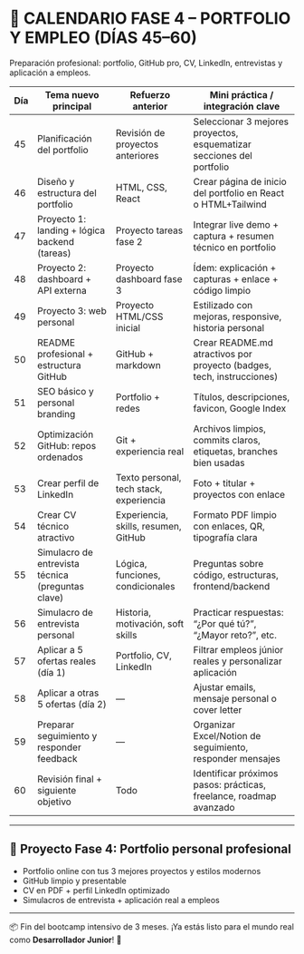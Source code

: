 # 💼 CALENDARIO FASE 4 – PORTFOLIO Y EMPLEO (DÍAS 45–60)

Preparación profesional: portfolio, GitHub pro, CV, LinkedIn, entrevistas y aplicación a empleos.

| Día | Tema nuevo principal                              | Refuerzo anterior                                | Mini práctica / integración clave                                         |
|-----|----------------------------------------------------|---------------------------------------------------|---------------------------------------------------------------------------|
| 45  | Planificación del portfolio                        | Revisión de proyectos anteriores                 | Seleccionar 3 mejores proyectos, esquematizar secciones del portfolio     |
| 46  | Diseño y estructura del portfolio                  | HTML, CSS, React                                 | Crear página de inicio del portfolio en React o HTML+Tailwind            |
| 47  | Proyecto 1: landing + lógica backend (tareas)      | Proyecto tareas fase 2                          | Integrar live demo + captura + resumen técnico en portfolio              |
| 48  | Proyecto 2: dashboard + API externa                | Proyecto dashboard fase 3                       | Ídem: explicación + capturas + enlace + código limpio                    |
| 49  | Proyecto 3: web personal                           | Proyecto HTML/CSS inicial                       | Estilizado con mejoras, responsive, historia personal                     |
| 50  | README profesional + estructura GitHub             | GitHub + markdown                                | Crear README.md atractivos por proyecto (badges, tech, instrucciones)    |
| 51  | SEO básico y personal branding                     | Portfolio + redes                                | Títulos, descripciones, favicon, Google Index                            |
| 52  | Optimización GitHub: repos ordenados               | Git + experiencia real                          | Archivos limpios, commits claros, etiquetas, branches bien usadas        |
| 53  | Crear perfil de LinkedIn                          | Texto personal, tech stack, experiencia          | Foto + titular + proyectos con enlace                                    |
| 54  | Crear CV técnico atractivo                         | Experiencia, skills, resumen, GitHub             | Formato PDF limpio con enlaces, QR, tipografía clara                     |
| 55  | Simulacro de entrevista técnica (preguntas clave)  | Lógica, funciones, condicionales                 | Preguntas sobre código, estructuras, frontend/backend                    |
| 56  | Simulacro de entrevista personal                   | Historia, motivación, soft skills                | Practicar respuestas: “¿Por qué tú?”, “¿Mayor reto?”, etc.               |
| 57  | Aplicar a 5 ofertas reales (día 1)                 | Portfolio, CV, LinkedIn                          | Filtrar empleos júnior reales y personalizar aplicación                  |
| 58  | Aplicar a otras 5 ofertas (día 2)                  | —                                                 | Ajustar emails, mensaje personal o cover letter                          |
| 59  | Preparar seguimiento y responder feedback          | —                                                 | Organizar Excel/Notion de seguimiento, responder mensajes                |
| 60  | Revisión final + siguiente objetivo                | Todo                                              | Identificar próximos pasos: prácticas, freelance, roadmap avanzado       |

---

## 🧪 Proyecto Fase 4: Portfolio personal profesional

- Portfolio online con tus 3 mejores proyectos y estilos modernos
- GitHub limpio y presentable
- CV en PDF + perfil LinkedIn optimizado
- Simulacros de entrevista + aplicación real a empleos

---

📦 Fin del bootcamp intensivo de 3 meses. ¡Ya estás listo para el mundo real como **Desarrollador Junior**! 🚀